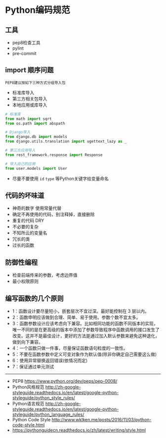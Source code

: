 # Python编码规范


## 工具

- pep8检查工具
- pylint
- pre-commit

## import 顺序问题


`PEP8建议按如下三种方式分组导入包`

- 标准库导入
- 第三方相关包导入
- 本地应用或库导入

```python
# 标准库
from math import sqrt
from os.path import abspath

# Django导入
from django.db import models
from django.utils.translation import ugettext_lazy as _

# 第三方应用导入
from rest_framework.response import Response

# 导入自己的应用
from user.models import User
```

- 尽量不要使用 `id` `type` 等Python关键字给变量命名


## 代码的坏味道

- 神奇的数字 使用常量代替
- 确定不再使用的代码，别注释掉，直接删除
- 重复的代码 DRY
- 不必要的复杂
- 不知所云的变量名
- 冗长的类
- 过长的函数

## 防御性编程

- 检查前端传来的参数，考虑边界值
- 最小权限原则


## 编写函数的几个原则

- 1：函数设计要尽量短小，嵌套层次不宜过深。最好能控制在 3 层以内。
- 2：函数申明应该做到合理、简单、易于使用。参数个数不宜太多。
- 3：函数参数设计应该考虑向下兼容。比如相同功能的函数不同版本的实现，唯一不同的是在更高级的版本中添加了参数导致程序中函数调用的接口发生了改变。这并不是最佳设计，更好的方法是通过加入默认参数来避免这种退化，做到向下兼容。
- 4：一个函数只做一件事，尽量保证函数语句粒度的一致性。
- 5：不要在函数参数中定义可变对象作为默认值(除非你确定自己需要这么做)
- 6：使用异常替换返回错误(依情况而定)
- 7：保证通过单元测试

---

- PEP8  https://www.python.org/dev/peps/pep-0008/
- Python风格规范  http://zh-google-styleguide.readthedocs.io/en/latest/google-python-styleguide/python_style_rules/
- Python语言规范  http://zh-google-styleguide.readthedocs.io/en/latest/google-python-styleguide/python_language_rules/
- Python Code Style http://www.wklken.me/posts/2016/11/03/python-code-style.html
- https://pythonguidecn.readthedocs.io/zh/latest/writing/style.html
